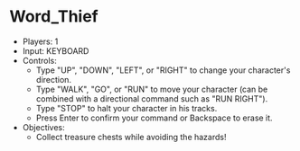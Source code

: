 # Word_Thief

<div id="wordthief" class="hidden">
		<ul>
			<li>Players: 1</li>
			<li>Input: KEYBOARD</li>
			<li>Controls:
				<ul>
					<li>Type "UP", "DOWN", "LEFT", or "RIGHT" to change your character's direction.</li>
					<li>Type "WALK", "GO", or "RUN" to move your character (can be combined with a directional command such as "RUN RIGHT").</li>
					<li>Type "STOP" to halt your character in his tracks.</li>
					<li>Press Enter to confirm your command or Backspace to erase it.</li>
				</ul>
			</li>
			<li>Objectives:
				<ul>
					<li>Collect treasure chests while avoiding the hazards!</li>
				</ul>
			</li>
		</ul>
	</div>
